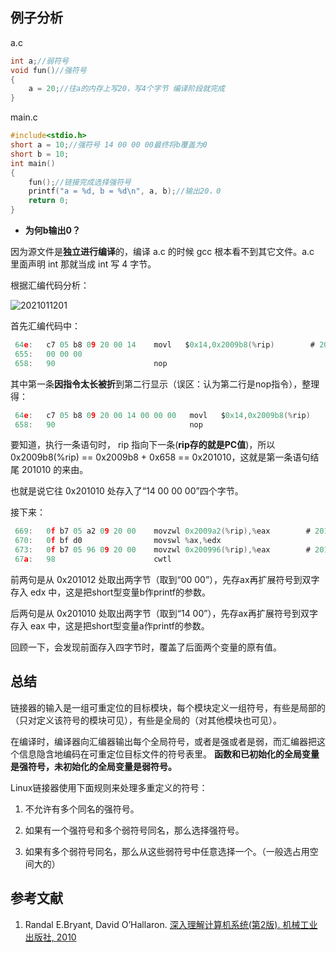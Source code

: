 ## 例子分析

a.c

```c
int a;//弱符号
void fun()//强符号
{
	a = 20;//往a的内存上写20，写4个字节 编译阶段就完成
}
```

main.c

```c
#include<stdio.h>
short a = 10;//强符号 14 00 00 00最终将b覆盖为0
short b = 10;
int main()
{
	fun();//链接完成选择强符号
	printf("a = %d, b = %d\n", a, b);//输出20，0
	return 0;
}
```
- **为何b输出0？**

因为源文件是**独立进行编译**的，编译 a.c 的时候 gcc 根本看不到其它文件。a.c 里面声明 int 那就当成 int 写 4 字节。

根据汇编代码分析：

![2021011201](/2021011201.png)

首先汇编代码中：

```c
 64e:	c7 05 b8 09 20 00 14 	movl   $0x14,0x2009b8(%rip)        # 201010 <x>
 655:	00 00 00 
 658:	90                   	nop
```

其中第一条**因指令太长被折**到第二行显示（误区：认为第二行是nop指令），整理得：

```c
 64e:	c7 05 b8 09 20 00 14 00 00 00 	movl   $0x14,0x2009b8(%rip)        # 201010 <x>
 658:	90                            	nop
```

要知道，执行一条语句时， rip 指向下一条(**rip存的就是PC值**)，所以 0x2009b8(%rip) == 0x2009b8 + 0x658 == 0x201010，这就是第一条语句结尾 201010 的来由。

也就是说它往 0x201010 处存入了“14 00 00 00”四个字节。

接下来：

```c
 669:	0f b7 05 a2 09 20 00 	movzwl 0x2009a2(%rip),%eax        # 201012 <y>
 670:	0f bf d0             	movswl %ax,%edx
 673:	0f b7 05 96 09 20 00 	movzwl 0x200996(%rip),%eax        # 201010 <x>
 67a:	98                   	cwtl
```

前两句是从 0x201012 处取出两字节（取到“00 00”），先存ax再扩展符号到双字存入 edx 中，这是把short型变量b作printf的参数。

后两句是从 0x201010 处取出两字节（取到“14 00”），先存ax再扩展符号到双字存入 eax 中，这是把short型变量a作printf的参数。

回顾一下，会发现前面存入四字节时，覆盖了后面两个变量的原有值。

## 总结

链接器的输入是一组可重定位的目标模块，每个模块定义一组符号，有些是局部的（只对定义该符号的模块可见），有些是全局的（对其他模块也可见）。

在编译时，编译器向汇编器输出每个全局符号，或者是强或者是弱，而汇编器把这个信息隐含地编码在可重定位目标文件的符号表里。
**函数和已初始化的全局变量是强符号，未初始化的全局变量是弱符号。**

Linux链接器使用下面规则来处理多重定义的符号：

1. 不允许有多个同名的强符号。

2. 如果有一个强符号和多个弱符号同名，那么选择强符号。

3. 如果有多个弱符号同名，那么从这些弱符号中任意选择一个。（一般选占用空间大的）

## 参考文献
1. Randal E.Bryant, David O’Hallaron. [深入理解计算机系统(第2版). 机械工业出版社, 2010](https://book.douban.com/subject/5333562/)
